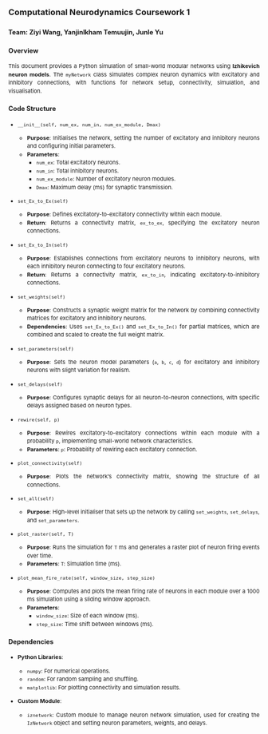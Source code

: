 <div style="text-align: justify; font-size: 11px; line-height: 1.5;">
<body>

## Computational Neurodynamics Coursework 1

### Team: Ziyi Wang, Yanjinlkham Temuujin, Junle Yu

<h3> Overview </h3>

This document provides a Python simulation of small-world modular networks using **Izhikevich neuron models**. 
The `myNetwork` class simulates complex neuron dynamics with excitatory and inhibitory connections,
with functions for network setup, connectivity, simulation, and visualisation.


<h3>Code Structure </h3>

<p>

- `__init__(self, num_ex, num_in, num_ex_module, Dmax)`
   - **Purpose**: Initialises the network, setting the number of excitatory and inhibitory neurons and configuring initial parameters.
   - **Parameters**:
     - `num_ex`: Total excitatory neurons.
     - `num_in`: Total inhibitory neurons.
     - `num_ex_module`: Number of excitatory neuron modules.
     - `Dmax`: Maximum delay (ms) for synaptic transmission.

- `set_Ex_to_Ex(self)`
   - **Purpose**: Defines excitatory-to-excitatory connectivity within each module.
   - **Return**: Returns a connectivity matrix, `ex_to_ex`, specifying the excitatory neuron connections.
  
- `set_Ex_to_In(self)`
   - **Purpose**: Establishes connections from excitatory neurons to inhibitory neurons, with each inhibitory neuron connecting to four excitatory neurons.
   - **Return**: Returns a connectivity matrix, `ex_to_in`, indicating excitatory-to-inhibitory connections.

- `set_weights(self)`
   - **Purpose**: Constructs a synaptic weight matrix for the network by combining connectivity matrices for excitatory and inhibitory neurons.
   - **Dependencies**: Uses `set_Ex_to_Ex()` and `set_Ex_to_In()` for partial matrices, which are combined and scaled to create the full weight matrix. 

- `set_parameters(self)`
   - **Purpose**: Sets the neuron model parameters (`a`, `b`, `c`, `d`) for excitatory and inhibitory neurons with slight variation for realism.

- `set_delays(self)`
   - **Purpose**: Configures synaptic delays for all neuron-to-neuron connections, with specific delays assigned based on neuron types.

- `rewire(self, p)`
   - **Purpose**: Rewires excitatory-to-excitatory connections within each module with a probability `p`, implementing small-world network characteristics.
   - **Parameters**: `p`: Probability of rewiring each excitatory connection.

- `plot_connectivity(self)`
   - **Purpose**: Plots the network’s connectivity matrix, showing the structure of all connections.

- `set_all(self)`
   - **Purpose**: High-level initialiser that sets up the network by calling `set_weights`, `set_delays`, and `set_parameters`.

- `plot_raster(self, T)`
   - **Purpose**: Runs the simulation for `T` ms and generates a raster plot of neuron firing events over time.
   - **Parameters**: `T`: Simulation time (ms).

- `plot_mean_fire_rate(self, window_size, step_size)`
   - **Purpose**: Computes and plots the mean firing rate of neurons in each module over a 1000 ms simulation using a sliding window approach.
   - **Parameters**:
     - `window_size`: Size of each window (ms).
     - `step_size`: Time shift between windows (ms).
</p>

<h3> Dependencies</h3>
<p>

- **Python Libraries**:
  - `numpy`: For numerical operations.
  - `random`: For random sampling and shuffling.
  - `matplotlib`: For plotting connectivity and simulation results.

- **Custom Module**:
  - `iznetwork`: Custom module to manage neuron network simulation, used for creating the `IzNetwork` object and setting neuron parameters, weights, and delays.
</p>
</body>
</div>


